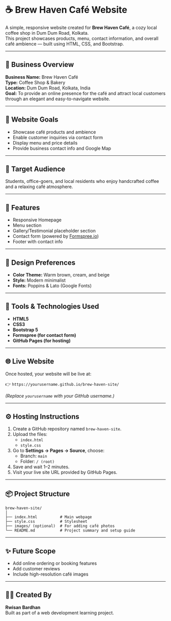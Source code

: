 # ☕ Brew Haven Café Website

A simple, responsive website created for **Brew Haven Café**, a cozy local coffee shop in Dum Dum Road, Kolkata.  
This project showcases products, menu, contact information, and overall café ambience — built using HTML, CSS, and Bootstrap.

---

## 🏪 Business Overview
**Business Name:** Brew Haven Café  
**Type:** Coffee Shop & Bakery  
**Location:** Dum Dum Road, Kolkata, India  
**Goal:** To provide an online presence for the café and attract local customers through an elegant and easy-to-navigate website.

---

## 🎯 Website Goals
- Showcase café products and ambience  
- Enable customer inquiries via contact form  
- Display menu and price details  
- Provide business contact info and Google Map  

---

## 👥 Target Audience
Students, office-goers, and local residents who enjoy handcrafted coffee and a relaxing café atmosphere.

---

## 🧩 Features
- Responsive Homepage  
- Menu section  
- Gallery/Testimonial placeholder section  
- Contact form (powered by [Formspree.io](https://formspree.io))  
- Footer with contact info  

---

## 🎨 Design Preferences
- **Color Theme:** Warm brown, cream, and beige  
- **Style:** Modern minimalist  
- **Fonts:** Poppins & Lato (Google Fonts)  

---

## 🧰 Tools & Technologies Used
- **HTML5**  
- **CSS3**  
- **Bootstrap 5**  
- **Formspree (for contact form)**  
- **GitHub Pages (for hosting)**  

---

## 🌐 Live Website
Once hosted, your website will be live at:

👉 `https://yourusername.github.io/brew-haven-site/`

*(Replace `yourusername` with your GitHub username.)*

---

## ⚙️ Hosting Instructions
1. Create a GitHub repository named `brew-haven-site`.
2. Upload the files:
   - `index.html`
   - `style.css`
3. Go to **Settings → Pages → Source**, choose:
   - Branch: `main`
   - Folder: `/ (root)`
4. Save and wait 1–2 minutes.
5. Visit your live site URL provided by GitHub Pages.

---

## 📦 Project Structure
```
brew-haven-site/
│
├── index.html          # Main webpage
├── style.css           # Stylesheet
├── images/ (optional)  # For adding café photos
└── README.md           # Project summary and setup guide
```

---

## ✨ Future Scope
- Add online ordering or booking features  
- Add customer reviews  
- Include high-resolution café images  

---

## 🧑‍💻 Created By
**Rwisan Bardhan**  
Built as part of a web development learning project.
